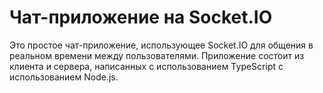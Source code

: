 # Чат-приложение на Socket.IO

Это простое чат-приложение, использующее Socket.IO для общения в реальном времени между пользователями. Приложение состоит из клиента и сервера, написанных с использованием TypeScript с использованием Node.js.
